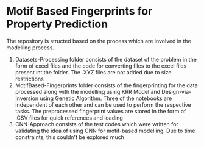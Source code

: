 # Motif Based Fingerprints for Property Prediction
The repository is structed based on the process which are involved in the modelling process. 
1. Datasets-Processing folder consists of the dataset of the problem in the form of excel files and the code for converting files to the excel files present int the folder. The .XYZ files are not added due to size restrictions 
2. MotifBased-Fingerprints folder consists of the fingerprinting for the data processed along with the modelling usnig KRR Model and Design-via-Inversion using Genetic Algorithm. Three of the notebooks are independent of each other and can be used to perform the respective tasks. The preprocessed fingerprint values are stored in the form of .CSV files for quick references and loading 
3. CNN-Approach consists of the test codes which were written for validating the idea of using CNN for motif-based modelling. Due to time constraints, this couldn't be explored much  
